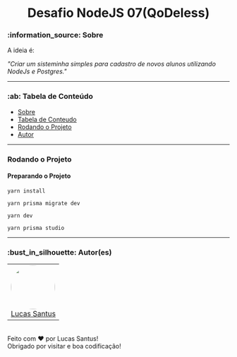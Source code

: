 <h1 align="center">Desafio NodeJS 07(QoDeless)</h1>

<h3 id="sobre">:information_source: Sobre</h3>

A ideia é:

_"Criar um sisteminha simples para cadastro de novos alunos utilizando NodeJs e Postgres."_

--------------------------------------------------------------------------------------

<h3 id="tabela-de-conteudo">:ab: Tabela de Conteúdo</h3>

* [Sobre](#sobre)
* [Tabela de Conteudo](#tabela-de-conteudo)
* [Rodando o Projeto](#rodando)
* [Autor](#autor)

--------------------------------------------------------------------------------------

<h3 id="rodando">Rodando o Projeto</h4>

<h4 id="preparando">Preparando o Projeto</h4>

```
yarn install

yarn prisma migrate dev

yarn dev

yarn prisma studio
```
--------------------------------------------------------------------------------------

<h3 id="autor">:bust_in_silhouette: Autor(es)</h3>

<table>
	<tr>
		<td>
			<div> 
				<a href="https://github.com/LucasSantus">
					<img style="border-radius: 50%;" src="https://github.com/LucasSantus.png" width="100px;" alt=""/>
					<br />
					Lucas Santus
				</a>
			</div>
		</td>
	</tr>
</table>
<br />
Feito com ❤️ por Lucas Santus!<br />
Obrigado por visitar e boa codificação!<br />
